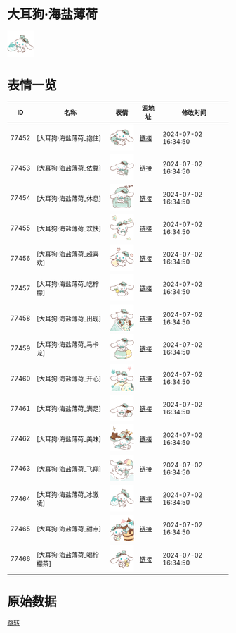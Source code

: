 # 大耳狗·海盐薄荷

<img src="./cover.png" height="60" alt="cover" />

# 表情一览

|ID|名称|表情|源地址|修改时间|
|----|----|----|----|----|
|77452|[大耳狗·海盐薄荷_抱住]|<img src="./pic/077452_%5B大耳狗·海盐薄荷_抱住%5D.png" height="60" alt="抱住"/>|[链接](https://i0.hdslb.com/bfs/garb/2ade412490be8e56fc12f144dc40e736dd8c5e68.png)|2024-07-02 16:34:50|
|77453|[大耳狗·海盐薄荷_依靠]|<img src="./pic/077453_%5B大耳狗·海盐薄荷_依靠%5D.png" height="60" alt="依靠"/>|[链接](https://i0.hdslb.com/bfs/garb/da64e08bfad07a5510734c58784aa739b7d23263.png)|2024-07-02 16:34:50|
|77454|[大耳狗·海盐薄荷_休息]|<img src="./pic/077454_%5B大耳狗·海盐薄荷_休息%5D.png" height="60" alt="休息"/>|[链接](https://i0.hdslb.com/bfs/garb/6d402a42d438f03714ebb94866eb4f28738d0099.png)|2024-07-02 16:34:50|
|77455|[大耳狗·海盐薄荷_欢快]|<img src="./pic/077455_%5B大耳狗·海盐薄荷_欢快%5D.png" height="60" alt="欢快"/>|[链接](https://i0.hdslb.com/bfs/garb/cf0ecf66e02f75562b4adbfa95fa8951cb97282b.png)|2024-07-02 16:34:50|
|77456|[大耳狗·海盐薄荷_超喜欢]|<img src="./pic/077456_%5B大耳狗·海盐薄荷_超喜欢%5D.png" height="60" alt="超喜欢"/>|[链接](https://i0.hdslb.com/bfs/garb/83a799746b37f3b401524268cc64b7be71188065.png)|2024-07-02 16:34:50|
|77457|[大耳狗·海盐薄荷_吃柠檬]|<img src="./pic/077457_%5B大耳狗·海盐薄荷_吃柠檬%5D.png" height="60" alt="吃柠檬"/>|[链接](https://i0.hdslb.com/bfs/garb/bcc8b5d7660e8be0bac7aa601c412b515f66ad3a.png)|2024-07-02 16:34:50|
|77458|[大耳狗·海盐薄荷_出现]|<img src="./pic/077458_%5B大耳狗·海盐薄荷_出现%5D.png" height="60" alt="出现"/>|[链接](https://i0.hdslb.com/bfs/garb/9e6d35541bd13c3ada9ad1f66ba7ee113c43836c.png)|2024-07-02 16:34:50|
|77459|[大耳狗·海盐薄荷_马卡龙]|<img src="./pic/077459_%5B大耳狗·海盐薄荷_马卡龙%5D.png" height="60" alt="马卡龙"/>|[链接](https://i0.hdslb.com/bfs/garb/01984107f88db4cad644c5ef2d25ec0e9eabd652.png)|2024-07-02 16:34:50|
|77460|[大耳狗·海盐薄荷_开心]|<img src="./pic/077460_%5B大耳狗·海盐薄荷_开心%5D.png" height="60" alt="开心"/>|[链接](https://i0.hdslb.com/bfs/garb/08d24129e4b320eebe0b04c1362cbc8c25966955.png)|2024-07-02 16:34:50|
|77461|[大耳狗·海盐薄荷_满足]|<img src="./pic/077461_%5B大耳狗·海盐薄荷_满足%5D.png" height="60" alt="满足"/>|[链接](https://i0.hdslb.com/bfs/garb/8a4804372c007660dab0da6e43c5ede3a54838d5.png)|2024-07-02 16:34:50|
|77462|[大耳狗·海盐薄荷_美味]|<img src="./pic/077462_%5B大耳狗·海盐薄荷_美味%5D.png" height="60" alt="美味"/>|[链接](https://i0.hdslb.com/bfs/garb/852118d1a1ed70824b266461d712c8863e0df8ff.png)|2024-07-02 16:34:50|
|77463|[大耳狗·海盐薄荷_飞翔]|<img src="./pic/077463_%5B大耳狗·海盐薄荷_飞翔%5D.png" height="60" alt="飞翔"/>|[链接](https://i0.hdslb.com/bfs/garb/e9ddc8d4a6d2a4d1839d2ad7e8f4b73de62057c8.png)|2024-07-02 16:34:50|
|77464|[大耳狗·海盐薄荷_冰激凌]|<img src="./pic/077464_%5B大耳狗·海盐薄荷_冰激凌%5D.png" height="60" alt="冰激凌"/>|[链接](https://i0.hdslb.com/bfs/garb/8b448c1ea6de74cbb8541036161c8a0c41ddeb25.png)|2024-07-02 16:34:50|
|77465|[大耳狗·海盐薄荷_甜点]|<img src="./pic/077465_%5B大耳狗·海盐薄荷_甜点%5D.png" height="60" alt="甜点"/>|[链接](https://i0.hdslb.com/bfs/garb/253381e56502687903ca045839e1f95e00f2feb2.png)|2024-07-02 16:34:50|
|77466|[大耳狗·海盐薄荷_喝柠檬茶]|<img src="./pic/077466_%5B大耳狗·海盐薄荷_喝柠檬茶%5D.png" height="60" alt="喝柠檬茶"/>|[链接](https://i0.hdslb.com/bfs/garb/69600ce34b388a51cd065a967d32c28bda3d3606.png)|2024-07-02 16:34:50|

# 原始数据

[跳转](./raw.json)

